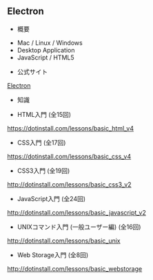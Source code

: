 ## Electron

* 概要

- Mac / Linux / Windows
- Desktop Application
- JavaScript / HTML5

* 公式サイト

[Electron](https://electronjs.org/)

* 知識

- HTML入門 (全15回)

https://dotinstall.com/lessons/basic_html_v4

- CSS入門 (全17回) 

https://dotinstall.com/lessons/basic_css_v4

- CSS3入門 (全19回) 

http://dotinstall.com/lessons/basic_css3_v2

- JavaScript入門 (全24回)

http://dotinstall.com/lessons/basic_javascript_v2

- UNIXコマンド入門 (一般ユーザー編) (全16回)

http://dotinstall.com/lessons/basic_unix

- Web Storage入門 (全8回)

http://dotinstall.com/lessons/basic_webstorage
